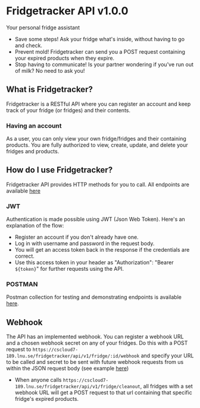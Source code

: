 # Fridgetracker API v1.0.0
Your personal fridge assistant

- Save some steps! Ask your fridge what's inside, without having to go and check.
- Prevent mold! Fridgetracker can send you a POST request containing your expired products when they expire.
- Stop having to communicate! Is your partner wondering if you've run out of milk? No need to ask you!

## What is Fridgetracker?
Fridgetracker is a RESTful API where you can register an account and keep track of your fridge (or fridges) and their contents.

### Having an account
As a user, you can only view your own fridge/fridges and their containing products. You are fully authorized to view, create, update, and delete your fridges and products.

## How do I use Fridgetracker?
Fridgetracker API provides HTTP methods for you to call. All endpoints are available [here](https://cscloud7-189.lnu.se/fridgetracker/api-docs/)

### JWT
Authentication is made possible using JWT (Json Web Token). Here's an explanation of the flow:
- Register an account if you don't already have one.
- Log in with username and password in the request body.
- You will get an access token back in the response if the credentials are correct.
- Use this access token in your header as "Authorization": "Bearer `${token}`" for further requests using the API.

### POSTMAN
Postman collection for testing and demonstrating endpoints is available [here](https://www.postman.com/beatalinnea/workspace/fridge-tracker/documentation/29038444-d44c441d-5b1a-41cf-9d86-2d486fb1cbad).

## Webhook
The API has an implemented webhook. You can register a webhook URL and a chosen webhook secret on any of your fridges. Do this with a POST request to `https://cscloud7-189.lnu.se/fridgetracker/api/v1/fridge/:id/webhook` and specify your URL to be called and secret to be sent with future webhook requests from us within the JSON request body (see example [here](https://cscloud7-189.lnu.se/fridgetracker/api-docs/))
- When anyone calls `https://cscloud7-189.lnu.se/fridgetracker/api/v1/fridge/cleanout`, all fridges with a set webhook URL will get a POST request to that url containing that specific fridge's expired products.

